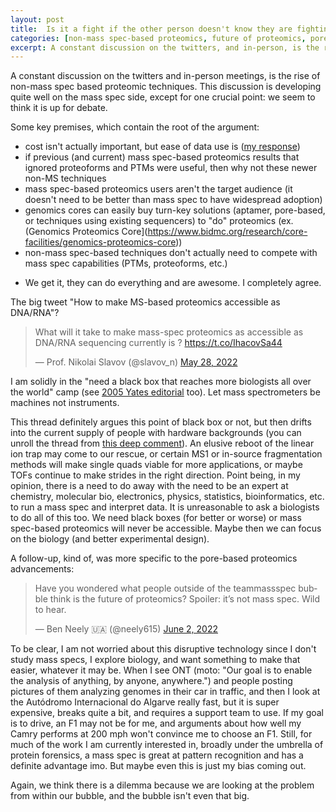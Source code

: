 ```yaml
---
layout: post
title:  Is it a fight if the other person doesn't know they are fighting?
categories: [non-mass spec-based proteomics, future of proteomics, pore-based proteomics, aptamer-based proteomics]
excerpt: A constant discussion on the twitters, and in-person, is the rise of non-mass spec based proteomic techniques. This discussion is developing quite well from the mass spec side, except for one crucial point: we seem to think it is a point up for debate.
---
```


A constant discussion on the twitters and in-person meetings, is the rise of non-mass spec based proteomic techniques. This discussion is developing quite well on the mass spec side, except for one crucial point: we seem to think it is up for debate.


Some key premises, which contain the root of the argument:
* cost isn't actually important, but ease of data use is ([my response](https://twitter.com/neely615/status/1530653991801077763?s=20&t=k118iFtYQMzFiN_dZOoDBQ))
* if previous (and current) mass spec-based proteomics results that ignored proteoforms and PTMs were useful, then why not these newer non-MS techniques
* mass spec-based proteomics users aren't the target audience (it doesn't need to be better than mass spec to have widespread adoption)
* genomics cores can easily buy turn-key solutions (aptamer, pore-based, or techniques using existing sequencers) to "do" proteomics (ex. (Genomics Proteomics Core](https://www.bidmc.org/research/core-facilities/genomics-proteomics-core))
* non-mass spec-based techniques don't actually need to compete with mass spec capabilities (PTMs, proteoforms, etc.)
 - We get it, they can do everything and are awesome. I completely agree.


The big tweet "How to make MS-based proteomics accessible as DNA/RNA"?
<blockquote class="twitter-tweet"><p lang="en" dir="ltr">What will it take to make mass-spec proteomics as accessible as DNA/RNA sequencing currently is ? <a href="https://t.co/IhacovSa44">https://t.co/IhacovSa44</a></p>&mdash; Prof. Nikolai Slavov (@slavov_n) <a href="https://twitter.com/slavov_n/status/1530517564115255296?ref_src=twsrc%5Etfw">May 28, 2022</a></blockquote> <script async src="https://platform.twitter.com/widgets.js" charset="utf-8"></script> 


I am solidly in the "need a black box that reaches more biologists all over the world" camp (see [2005 Yates editorial](https://www.the-scientist.com/vision/proteomics-power-to-the-people-49117) too). Let mass spectrometers be machines not instruments.

This thread definitely argues this point of black box or not, but then drifts into the current supply of people with hardware backgrounds (you can unroll the thread from [this deep comment](https://twitter.com/bundyba1972/status/1532102338990772224?s=20&t=W_13_TpXrAK7Vn0H61CrJg)). An elusive reboot of the linear ion trap may come to our rescue, or certain MS1 or in-source fragmentation methods will make single quads viable for more applications, or maybe TOFs continue to make strides in the right direction. Point being, in my opinion, there is a need to do away with the need to be an expert at chemistry, molecular bio, electronics, physics, statistics, bioinformatics, etc. to run a mass spec and interpret data. It is unreasonable to ask a biologists to do all of this too. We need black boxes (for better or worse) or mass spec-based proteomics will never be accessible. Maybe then we can focus on the biology (and better experimental design).


A follow-up, kind of, was more specific to the pore-based proteomics advancements:
<blockquote class="twitter-tweet"><p lang="en" dir="ltr">Have you wondered what people outside of the teammassspec bubble think is the future of proteomics? Spoiler: it’s not mass spec. Wild to hear.</p>&mdash; Ben Neely 🇺🇦 (@neely615) <a href="https://twitter.com/neely615/status/1532478656299294730?ref_src=twsrc%5Etfw">June 2, 2022</a></blockquote> <script async src="https://platform.twitter.com/widgets.js" charset="utf-8"></script> 


To be clear, I am not worried about this disruptive technology since I don't study mass specs, I explore biology, and want something to make that easier, whatever it may be. When I see ONT (moto: "Our goal is to enable the analysis of anything, by anyone, anywhere.") and people posting pictures of them analyzing genomes in their car in traffic, and then I look at the Autódromo Internacional do Algarve really fast, but it is super expensive, breaks quite a bit, and requires a support team to use. If my goal is to drive, an F1 may not be for me, and arguments about how well my Camry performs at 200 mph won't convince me to choose an F1. Still, for much of the work I am currently interested in, broadly under the umbrella of protein forensics, a mass spec is great at pattern recognition and has a definite advantage imo. But maybe even this is just my bias coming out.


Again, we think there is a dilemma because we are looking at the problem from within our bubble, and the bubble isn't even that big.


&nbsp;  
&nbsp;  
&nbsp;  
